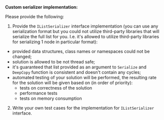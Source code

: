 **Custom serializer implementation:**

Please provide the following:

1. Provide the ```IListSerializer``` interface implementation 
(you can use any serialization format but you could not utilize third-party libraries that will serialize the full list for you. I.e. it's allowed to utilize third-party libraries for serializing 1 node in particular format):
- provided data structures, class names or namespaces could not be changed;
- solution is allowed to be not thread safe;
- it's guaranteed that list provided as an argument to ```Serialize``` and ```DeepCopy``` function is consistent and doesn't contain any cycles;
- automated testing of your solution will be performed, the resulting rate for the solution will be given based on (in order of priority):
  - tests on correctness of the solution 
  - performance tests 
  - tests on memory consumption
  
2. Write your own test cases for the implementation for ```IListSerializer``` interface.